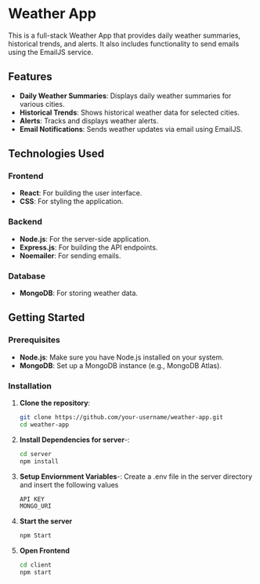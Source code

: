 # Weather App

This is a full-stack Weather App that provides daily weather summaries, historical trends, and alerts. It also includes functionality to send emails using the EmailJS service.

## Features

- **Daily Weather Summaries**: Displays daily weather summaries for various cities.
- **Historical Trends**: Shows historical weather data for selected cities.
- **Alerts**: Tracks and displays weather alerts.
- **Email Notifications**: Sends weather updates via email using EmailJS.

## Technologies Used

### Frontend

- **React**: For building the user interface.
- **CSS**: For styling the application.

### Backend

- **Node.js**: For the server-side application.
- **Express.js**: For building the API endpoints.
- **Noemailer**: For sending emails.

### Database

- **MongoDB**: For storing weather data.

## Getting Started

### Prerequisites

- **Node.js**: Make sure you have Node.js installed on your system.
- **MongoDB**: Set up a MongoDB instance (e.g., MongoDB Atlas).

### Installation

1. **Clone the repository**:

   ```sh
   git clone https://github.com/your-username/weather-app.git
   cd weather-app

2. **Install Dependencies for server**-:
    ```sh
    cd server
    npm install 
3. **Setup Enviornment Variables**-:
    Create a .env file in the server directory and insert the following values 
    ```sh
    API KEY
    MONGO_URI
4. **Start the server**
    ```sh
    npm Start
5. **Open Frontend**
    ```sh
    cd client
    npm start 
